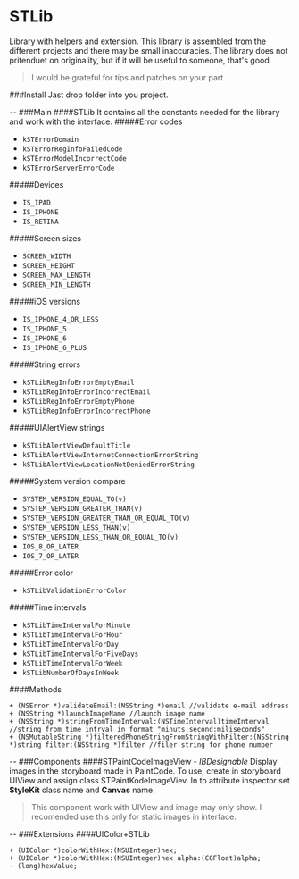 # STLib
Library with helpers and extension. This library is assembled from the different projects and there may be small inaccuracies. The library does not pritenduet on originality, but if it will be useful to someone, that's good.
>I would be grateful for tips and patches on your part

###Install
Jast drop folder into you project.

--
###Main
####STLib
It contains all the constants needed for the library and work with the interface.
#####Error codes
* `kSTErrorDomain`
* `kSTErrorRegInfoFailedCode`
* `kSTErrorModelIncorrectCode`
* `kSTErrorServerErrorCode`

#####Devices
* `IS_IPAD`
* `IS_IPHONE`
* `IS_RETINA`

#####Screen sizes
* `SCREEN_WIDTH`
* `SCREEN_HEIGHT`
* `SCREEN_MAX_LENGTH`
* `SCREEN_MIN_LENGTH`

#####iOS versions
* `IS_IPHONE_4_OR_LESS`
* `IS_IPHONE_5`
* `IS_IPHONE_6`
* `IS_IPHONE_6_PLUS`

#####String errors
* `kSTLibRegInfoErrorEmptyEmail`
* `kSTLibRegInfoErrorIncorrectEmail`
* `kSTLibRegInfoErrorEmptyPhone`
* `kSTLibRegInfoErrorIncorrectPhone`

#####UIAlertView strings
* `kSTLibAlertViewDefaultTitle`
* `kSTLibAlertViewInternetConnectionErrorString`
* `kSTLibAlertViewLocationNotDeniedErrorString`

#####System version compare
* `SYSTEM_VERSION_EQUAL_TO(v)`
* `SYSTEM_VERSION_GREATER_THAN(v)`
* `SYSTEM_VERSION_GREATER_THAN_OR_EQUAL_TO(v)`
* `SYSTEM_VERSION_LESS_THAN(v)`
* `SYSTEM_VERSION_LESS_THAN_OR_EQUAL_TO(v)`
* `IOS_8_OR_LATER`
* `IOS_7_OR_LATER`

#####Error color
* `kSTLibValidationErrorColor`

#####Time intervals
* `kSTLibTimeIntervalForMinute`
* `kSTLibTimeIntervalForHour`
* `kSTLibTimeIntervalForDay`
* `kSTLibTimeIntervalForFiveDays`
* `kSTLibTimeIntervalForWeek`
* `kSTLibNumberOfDaysInWeek`

####Methods
```obj-c
+ (NSError *)validateEmail:(NSString *)email //validate e-mail address
+ (NSString *)launchImageName //launch image name
+ (NSString *)stringFromTimeInterval:(NSTimeInterval)timeInterval //string from time intrval in format "minuts:second:miliseconds"
+ (NSMutableString *)filteredPhoneStringFromStringWithFilter:(NSString *)string filter:(NSString *)filter //filer string for phone number
```

--
###Components
####STPaintCodeImageView *- IBDesignable*
Display images in the storyboard made in PaintCode. To use, create in storyboard UIView and assign class STPaintKodeImageViev. In to attribute inspector set **StyleKit** class name and **Canvas** name.
>This component work with UIView and image may only show. I recomended use this only for static images in interface.

--
###Extensions
####UIColor+STLib
```obj-c
+ (UIColor *)colorWithHex:(NSUInteger)hex;
+ (UIColor *)colorWithHex:(NSUInteger)hex alpha:(CGFloat)alpha;
- (long)hexValue;
```